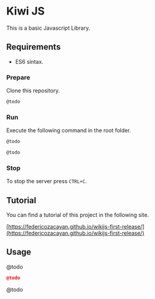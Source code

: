 # Kiwi JS

This is a basic Javascript Library.

## Requirements

- ES6 sintax.


### Prepare

Clone this repository.

```bash
@todo
```


### Run

Execute the following command in the root folder.
```bash
@todo
```

```bash
@todo
```

### Stop

To stop the server press `CTRL+C`.


## Tutorial

You can find a tutorial of this project in the following site.

[https://federicozacayan.github.io/wikijs-first-release/](https://federicozacayan.github.io/wikijs-first-release/)

## Usage

@todo

```json
@todo
```

@todo
